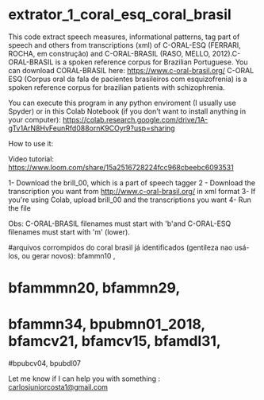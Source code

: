 # extrator_1_coral_esq_coral_brasil
This code extract speech measures, informational patterns, tag part of speech and others from transcriptions (xml) of C-ORAL-ESQ (FERRARI, ROCHA, em construção) and C-ORAL-BRASIL (RASO, MELLO, 2012).C-ORAL-BRASIL is a spoken reference corpus for Brazilian Portuguese.  You can download CORAL-BRASIL here:
https://www.c-oral-brasil.org/
C-ORAL ESQ (Corpus oral da fala de pacientes brasileiros com esquizofrenia) is a spoken reference corpus for brazilian patients with schizophrenia. 

You can execute this program in any python enviroment (I usually use Spyder) or in this Colab Notebook (if you don't want to install anything in your computer):
https://colab.research.google.com/drive/1A-gTv1ArN8HvFeunRfd088ornK9COyr9?usp=sharing

How to use it:

Video tutorial: https://www.loom.com/share/15a2516728224fcc968cbeebc6093531


1- Download the brill_00, which is a part of speech tagger
2 - Download the transcription you want from http://www.c-oral-brasil.org/ in xml format
3- If you're using Colab, upload brill_00 and the transcriptions you want
4- Run the file

Obs: C-ORAL-BRASIL filenames must start with 'b'and C-ORAL-ESQ filenames must start with 'm' (lower). 



#arquivos corrompidos do coral brasil já identificados (gentileza nao usá-los, ou gerar novos): bfammn10 ,
# bfammmn20, bfammn29,
# bfammn34, bpubmn01_2018, bfamcv21, bfamcv15, bfamdl31, 
#bpubcv04, bpubdl07




Let me know if I can help you with something : carlosjuniorcosta1@gmail.com
